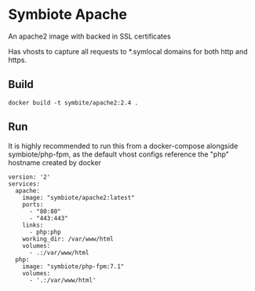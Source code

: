 # Symbiote Apache

An apache2 image with backed in SSL certificates

Has vhosts to capture all requests to *.symlocal domains for both 
http and https. 

## Build

`docker build -t symbite/apache2:2.4 .`

## Run

It is highly recommended to run this from a docker-compose alongside 
symbiote/php-fpm, as the default vhost configs reference the "php" 
hostname created by docker

```
version: '2'
services:
  apache:
    image: "symbiote/apache2:latest"
    ports:
      - "80:80"
      - "443:443"
    links:
      - php:php
    working_dir: /var/www/html
    volumes:
      - .:/var/www/html
  php:
    image: "symbiote/php-fpm:7.1"
    volumes:
      - '.:/var/www/html'

```
